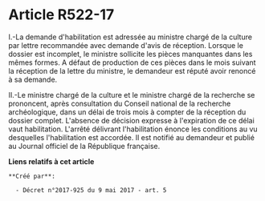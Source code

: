 # Article R522-17

I.-La demande d'habilitation est adressée au ministre chargé de la culture par lettre recommandée avec demande d'avis de
réception. Lorsque le dossier est incomplet, le ministre sollicite les pièces manquantes dans les mêmes formes. A défaut de
production de ces pièces dans le mois suivant la réception de la lettre du ministre, le demandeur est réputé avoir renoncé à
sa demande.

II.-Le ministre chargé de la culture et le ministre chargé de la recherche se prononcent, après consultation du Conseil
national de la recherche archéologique, dans un délai de trois mois à compter de la réception du dossier complet. L'absence
de décision expresse à l'expiration de ce délai vaut habilitation. L'arrêté délivrant l'habilitation énonce les conditions au
vu desquelles l'habilitation est accordée. Il est notifié au demandeur et publié au Journal officiel de la République
française.

**Liens relatifs à cet article**

	**Créé par**:

	  - Décret n°2017-925 du 9 mai 2017 - art. 5
